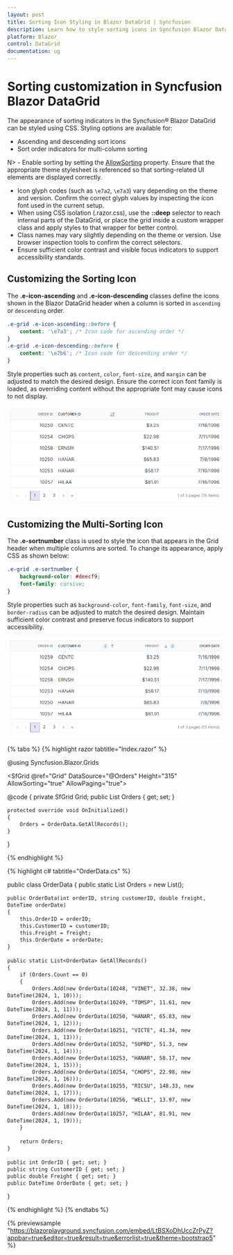 ```yaml
---
layout: post
title: Sorting Icon Styling in Blazor DataGrid | Syncfusion
description: Learn how to style sorting icons in Syncfusion Blazor DataGrid using CSS, with tips on theme icon codes and CSS isolation.
platform: Blazor
control: DataGrid
documentation: ug
---
```


# Sorting customization in Syncfusion Blazor DataGrid

The appearance of sorting indicators in the Syncfusion® Blazor DataGrid can be styled using CSS. Styling options are available for:

- Ascending and descending sort icons
- Sort order indicators for multi-column sorting

N> - Enable sorting by setting the [AllowSorting](https://help.syncfusion.com/cr/blazor/Syncfusion.Blazor.Grids.SfGrid-1.html#Syncfusion_Blazor_Grids_SfGrid_1_AllowSorting) property. Ensure that the appropriate theme stylesheet is referenced so that sorting-related UI elements are displayed correctly.
- Icon glyph codes (such as `\e7a2`, `\e7a3`) vary depending on the theme and version. Confirm the correct glyph values by inspecting the icon font used in the current setup.
- When using CSS isolation (.razor.css), use the **::deep** selector to reach internal parts of the DataGrid, or place the grid inside a custom wrapper class and apply styles to that wrapper for better control.
- Class names may vary slightly depending on the theme or version. Use browser inspection tools to confirm the correct selectors.
- Ensure sufficient color contrast and visible focus indicators to support accessibility standards.

## Customizing the Sorting Icon

The **.e-icon-ascending** and **.e-icon-descending** classes define the icons shown in the Blazor DataGrid header when a column is sorted in `ascending` or `descending` order.

```css
.e-grid .e-icon-ascending::before {
    content: '\e7a3'; /* Icon code for ascending order */
}
.e-grid .e-icon-descending::before {
    content: '\e7b6'; /* Icon code for descending order */
}
```

Style properties such as `content`, `color`, `font-size`, and `margin` can be adjusted to match the desired design. Ensure the correct icon font family is loaded, as overriding content without the appropriate font may cause icons to not display.

![Grid sorting icon](../images/style-and-appearance/grid-sorting-icons.png)

## Customizing the Multi-Sorting Icon

The **.e-sortnumber** class is used to style the icon that appears in the Grid header when multiple columns are sorted. To change its appearance, apply CSS as shown below:

```css
.e-grid .e-sortnumber {
    background-color: #deecf9;
    font-family: cursive;
}
```

Style properties such as `background-color`, `font-family`, `font-size`, and `border-radius` can be adjusted to match the desired design. Maintain sufficient color contrast and preserve focus indicators to support accessibility.

![Grid multi sorting icon](../images/style-and-appearance/grid-multi-sorting-icon.png)

{% tabs %}
{% highlight razor tabtitle="Index.razor" %}

@using Syncfusion.Blazor.Grids

<SfGrid @ref="Grid" DataSource="@Orders" Height="315" AllowSorting="true" AllowPaging="true">
    <GridPageSettings PageSize="8"></GridPageSettings>
    <GridColumns>
        <GridColumn Field=@nameof(OrderData.OrderID) HeaderText="Order ID" TextAlign="Syncfusion.Blazor.Grids.TextAlign.Right" Width="140"></GridColumn>
        <GridColumn Field=@nameof(OrderData.CustomerID) HeaderText="Customer ID" Width="120"></GridColumn>
        <GridColumn Field=@nameof(OrderData.Freight) HeaderText="Freight" TextAlign="Syncfusion.Blazor.Grids.TextAlign.Right" Width="120"></GridColumn>
        <GridColumn Field=@nameof(OrderData.OrderDate) HeaderText="Order Date" Format="d" Width="100" TextAlign="Syncfusion.Blazor.Grids.TextAlign.Right"></GridColumn>
    </GridColumns>
</SfGrid>

<style>
    .e-grid .e-sortnumber {
        background-color: #deecf9;
        font-family: cursive;
    }
    .e-grid .e-icon-ascending::before {
        content: '\e7a3'; /* Icon code for ascending order */
    }
    .e-grid .e-icon-descending::before {
        content: '\e7b6'; /* Icon code for descending order */
    }
</style>

@code {
    private SfGrid<OrderData> Grid;
    public List<OrderData> Orders { get; set; }

    protected override void OnInitialized()
    {
        Orders = OrderData.GetAllRecords();
    }
}

{% endhighlight %}

{% highlight c# tabtitle="OrderData.cs" %}

public class OrderData
{
    public static List<OrderData> Orders = new List<OrderData>();

    public OrderData(int orderID, string customerID, double freight, DateTime orderDate)
    {
        this.OrderID = orderID;
        this.CustomerID = customerID;
        this.Freight = freight;
        this.OrderDate = orderDate;
    }

    public static List<OrderData> GetAllRecords()
    {
        if (Orders.Count == 0)
        {
            Orders.Add(new OrderData(10248, "VINET", 32.38, new DateTime(2024, 1, 10)));
            Orders.Add(new OrderData(10249, "TOMSP", 11.61, new DateTime(2024, 1, 11)));
            Orders.Add(new OrderData(10250, "HANAR", 65.83, new DateTime(2024, 1, 12)));
            Orders.Add(new OrderData(10251, "VICTE", 41.34, new DateTime(2024, 1, 13)));
            Orders.Add(new OrderData(10252, "SUPRD", 51.3, new DateTime(2024, 1, 14)));
            Orders.Add(new OrderData(10253, "HANAR", 58.17, new DateTime(2024, 1, 15)));
            Orders.Add(new OrderData(10254, "CHOPS", 22.98, new DateTime(2024, 1, 16)));
            Orders.Add(new OrderData(10255, "RICSU", 148.33, new DateTime(2024, 1, 17)));
            Orders.Add(new OrderData(10256, "WELLI", 13.97, new DateTime(2024, 1, 18)));
            Orders.Add(new OrderData(10257, "HILAA", 81.91, new DateTime(2024, 1, 19)));
        }

        return Orders;
    }

    public int OrderID { get; set; }
    public string CustomerID { get; set; }
    public double Freight { get; set; }
    public DateTime OrderDate { get; set; }
}

{% endhighlight %}
{% endtabs %}

{% previewsample "https://blazorplayground.syncfusion.com/embed/LtBSXoDhUccZrPyZ?appbar=true&editor=true&result=true&errorlist=true&theme=bootstrap5" %}